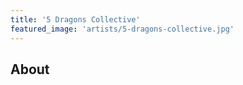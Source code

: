 ```yaml
---
title: '5 Dragons Collective'
featured_image: 'artists/5-dragons-collective.jpg'
---
```


## About


